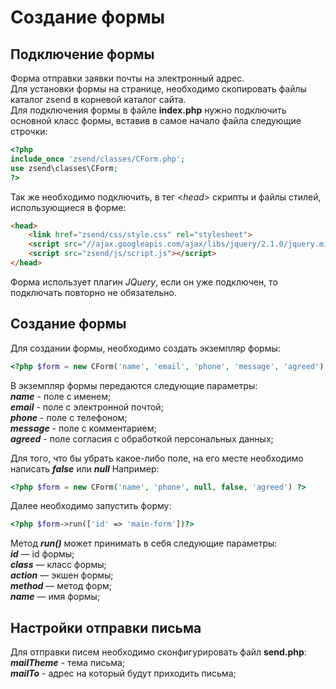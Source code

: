 # Создание формы
## Подключение формы
Форма отправки заявки почты на электронный адрес.  
Для установки формы на странице, необходимо скопировать файлы каталог zsend в корневой каталог сайта.  
Для подключения формы в файле **index.php** нужно подключить основной класс формы, вставив в самое начало файла следующие строчки:

```php
<?php
include_once 'zsend/classes/CForm.php';
use zsend\classes\CForm;
?>
```
Так же необходимо подключить, в тег <*head*> скрипты и файлы стилей, использующиеся в форме:
```html
<head>
    <link href="zsend/css/style.css" rel="stylesheet">
    <script src="//ajax.googleapis.com/ajax/libs/jquery/2.1.0/jquery.min.js"></script>
    <script src="zsend/js/script.js"></script>
</head>
```
Форма использует плагин *JQuery*, если он уже подключен, то подключать повторно не обязательно.

## Создание формы
Для создании формы, необходимо создать экземпляр формы:
```php
<?php $form = new CForm('name', 'email', 'phone', 'message', 'agreed') ?>
```
В экземпляр формы передаются следующие параметры:  
**_name_**  - поле с именем;  
**_email_** - поле с электронной почтой;  
**_phone_** - поле с телефоном;  
**_message_** - поле с комментарием;  
**_agreed_** - поле согласия с обработкой персональных данных;  

Для того, что бы убрать какое-либо поле, на его месте необходимо написать **_false_** или **_null_**
Например:
```php
<?php $form = new CForm('name', 'phone', null, false, 'agreed') ?>
```

Далее необходимо запустить форму:
```php
<?php $form->run(['id' => 'main-form'])?>
```
Метод **_run()_** может принимать в себя следующие параметры:  
**_id_** — id формы;  
**_class_** — класс формы;  
**_action_** — экшен формы;  
**_method_** — метод форм;  
**_name_** — имя формы;  

## Настройки отправки письма  
Для отправки писем необходимо сконфигурировать файл **send.php**:  
**_mailTheme_** - тема письма;  
**_mailTo_** - адрес на который будут приходить письма;
